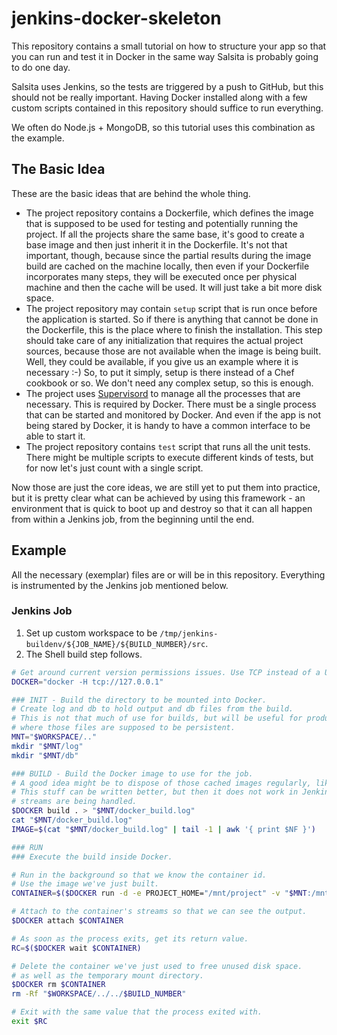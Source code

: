 # jenkins-docker-skeleton

This repository contains a small tutorial on how to structure your app so that you can run and test it in Docker in the same way Salsita is probably going to do one day.

Salsita uses Jenkins, so the tests are triggered by a push to GitHub, but this should not be really important. Having Docker installed along with a few custom scripts contained in this repository should suffice to run everything.

We often do Node.js + MongoDB, so this tutorial uses this combination as the example.

## The Basic Idea

These are the basic ideas that are behind the whole thing. 

* The project repository contains a Dockerfile, which defines the image that is supposed to be used for testing and potentially running the project. If all the projects share the same base, it's good to create a base image and then just inherit it in the Dockerfile. It's not that important, though, because since the partial results during the image build are cached on the machine locally, then even if your Dockerfile incorporates many steps, they will be executed once per physical machine and then the cache will be used. It will just take a bit more disk space.
* The project repository may contain `setup` script that is run once before the application is started. So if there is anything that cannot be done in the Dockerfile, this is the place where to finish the installation. This step should take care of any initialization that requires the actual project sources, because those are not available when the image is being built. Well, they could be available, if you give us an example where it is necessary :-) So, to put it simply, setup is there instead of a Chef cookbook or so. We don't need any complex setup, so this is enough.
* The project uses [Supervisord](http://supervisord.org/) to manage all the processes that are necessary. This is required by Docker. There must be a single process that can be started and monitored by Docker. And even if the app is not being stared by Docker, it is handy to have a common interface to be able to start it.
* The project repository contains `test` script that runs all the unit tests. There might be multiple scripts to execute different kinds of tests, but for now let's just count with a single script.

Now those are just the core ideas, we are still yet to put them into practice, but it is pretty clear what can be achieved by using this framework - an environment that is quick to boot up and destroy so that it can all happen from within a Jenkins job, from the beginning until the end.

## Example

All the necessary (exemplar) files are or will be in this repository. Everything is instrumented by the Jenkins job mentioned below.

### Jenkins Job

1. Set up custom workspace to be `/tmp/jenkins-buildenv/${JOB_NAME}/${BUILD_NUMBER}/src`.
2. The Shell build step follows.

```bash
# Get around current version permissions issues. Use TCP instead of a UNIX socket.
DOCKER="docker -H tcp://127.0.0.1"

### INIT - Build the directory to be mounted into Docker.
# Create log and db to hold output and db files from the build.
# This is not that much of use for builds, but will be useful for production
# where those files are supposed to be persistent.
MNT="$WORKSPACE/.."
mkdir "$MNT/log"
mkdir "$MNT/db"

### BUILD - Build the Docker image to use for the job.
# A good idea might be to dispose of those cached images regularly, like every day.
# This stuff can be written better, but then it does not work in Jenkins because of how
# streams are being handled.
$DOCKER build . > "$MNT/docker_build.log"
cat "$MNT/docker_build.log"
IMAGE=$(cat "$MNT/docker_build.log" | tail -1 | awk '{ print $NF }')

### RUN
### Execute the build inside Docker.

# Run in the background so that we know the container id.
# Use the image we've just built.
CONTAINER=$($DOCKER run -d -e PROJECT_HOME="/mnt/project" -v "$MNT:/mnt/project" $IMAGE /bin/bash -c 'ls -la "$PROJECT_HOME" && ls -la "$PROJECT_HOME/src"')

# Attach to the container's streams so that we can see the output.
$DOCKER attach $CONTAINER

# As soon as the process exits, get its return value.
RC=$($DOCKER wait $CONTAINER)

# Delete the container we've just used to free unused disk space.
# as well as the temporary mount directory.
$DOCKER rm $CONTAINER
rm -Rf "$WORKSPACE/../../$BUILD_NUMBER"

# Exit with the same value that the process exited with.
exit $RC
```
